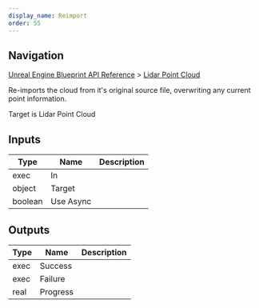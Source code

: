 ```yaml
---
display_name: Reimport
order: 55
---
```

## Navigation

[Unreal Engine Blueprint API Reference](https://dev.epicgames.com/documentation/en-us/unreal-engine/BlueprintAPI) > [Lidar Point Cloud](https://dev.epicgames.com/documentation/en-us/unreal-engine/BlueprintAPI/LidarPointCloud)

Re-imports the cloud from it's original source file, overwriting any current point information.

Target is Lidar Point Cloud

## Inputs

| Type | Name | Description |
| --- | --- | --- |
| exec | In |  |
| object | Target |  |
| boolean | Use Async |  |

## Outputs

| Type | Name | Description |
| --- | --- | --- |
| exec | Success |  |
| exec | Failure |  |
| real | Progress |  |
